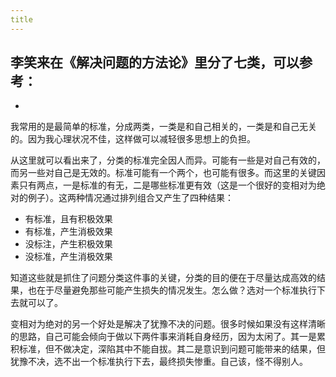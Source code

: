```yaml
---
title
---
```


李笑来在《解决问题的方法论》里分了七类，可以参考：
-
-

我常用的是最简单的标准，分成两类，一类是和自己相关的，一类是和自己无关的。因为我心理状况不佳，这样做可以减轻很多思想上的负担。

从这里就可以看出来了，分类的标准完全因人而异。可能有一些是对自己有效的，而另一些对自己是无效的。标准可能有一个两个，也可能有很多。而这里的关键因素只有两点，一是标准的有无，二是哪些标准更有效（这是一个很好的变相对为绝对的例子）。这两种情况通过排列组合又产生了四种结果：
- 有标准，且有积极效果
- 有标准，产生消极效果
- 没标注，产生积极效果
- 没标准，产生消极效果

知道这些就是抓住了问题分类这件事的关键，分类的目的便在于尽量达成高效的结果，也在于尽量避免那些可能产生损失的情况发生。怎么做？选对一个标准执行下去就可以了。

变相对为绝对的另一个好处是解决了犹豫不决的问题。很多时候如果没有这样清晰的思路，自己可能会倾向于做以下两件事来消耗自身经历，因为太闲了。其一是累积标准，但不做决定，深陷其中不能自拔。其二是意识到问题可能带来的结果，但犹豫不决，选不出一个标准执行下去，最终损失惨重。自己该，怪不得别人。

